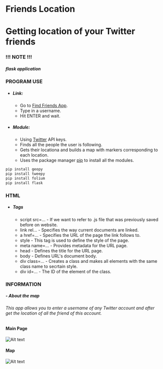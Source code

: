 # Friends Location
# Getting location of your Twitter friends
### !!! NOTE !!!
##### flask application
### PROGRAM USE

- ##### Link:
  - Go to [Find Friends App](http://slavkoprytula.pythonanywhere.com).
  - Type in a username.
  - Hit ENTER and wait.
- ##### Module:
  - Using [Twitter](https://twitter.com) API keys.    
  - Finds all the people the user is following.
  - Gets their locationa and builds a map with markers corresponding to each location.
  - Uses the package manager [pip](https://pip.pypa.io/en/stable/) to install all the modules.
```bash
pip install geopy
pip install tweepy
pip install folium
pip install flask
```


### HTML
- ##### Tags
  - script src=... - If we want to refer to .js file that was previously saved before on website.
  - link rel... - Specifies the way current documents are linked.
  - a href=... - Specifies the URL of the page the link follows to.
  - style - This tag is used to define the style of the page.
  - meta name=... - Provides metadata for the URL page.
  - head - Defines the title for the URL page.
  - body - Defines URL's document body.
  - div class=... - Creates a class and makes all elements with the same class name to secrtain style.
  - div id=... - The ID of the element of the class.


### INFORMATION
##### - About the map
####
###### This app allows you to enter a username of any Twitter account and after get the location of all the friend of this account. 
####


#### Main Page
![Alt text](https://github.com/SlavkoPrytula/Map_LR_2/blob/master/Screenshot_20200218_145424-1.png?raw=true "Title")


#### Map
![Alt text](https://github.com/SlavkoPrytula/Map_LR_2/blob/master/Screenshot_20200218_153418.png?raw=true "Title")




